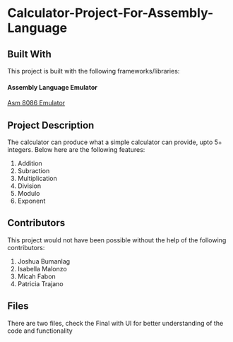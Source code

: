 # Calculator-Project-For-Assembly-Language

## Built With

This project is built with the following frameworks/libraries:
#### Assembly Language Emulator
[Asm 8086 Emulator](https://emu8086-microprocessor-emulator.en.softonic.com/#:~:text=EMU8086%20%2D%20MICROPROCESSOR%20EMULATOR%20is%20a,the%201980s%20and%20early%201990s.)


## Project Description
The calculator can produce what a simple calculator can provide, upto 5+ integers. Below here are the following features:

1. Addition
2. Subraction
3. Multiplication
4. Division
5. Modulo
6. Exponent

## Contributors

This project would not have been possible without the help of the following contributors:

1. Joshua Bumanlag
2. Isabella Malonzo 
3. Micah Fabon
4. Patricia Trajano

## Files

There are two files, check the Final with UI for better understanding of the code and functionality
